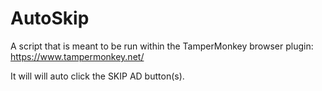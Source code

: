 # AutoSkip
A script that is meant to be run within the TamperMonkey browser plugin:
https://www.tampermonkey.net/

It will will auto click the SKIP AD button(s).